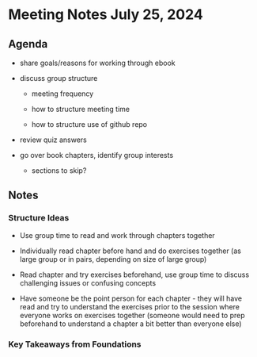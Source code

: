 # Meeting Notes July 25, 2024

## Agenda

- share goals/reasons for working through ebook

- discuss group structure

    - meeting frequency
    
    - how to structure meeting time
    
    - how to structure use of github repo

- review quiz answers

- go over book chapters, identify group interests 

    - sections to skip? 
    
## Notes

### Structure Ideas

- Use group time to read and work through chapters together 

- Individually read chapter before hand and do exercises together (as large group or in pairs, depending on size of large group)

- Read chapter and try exercises beforehand, use group time to discuss challenging issues or confusing concepts

- Have someone be the point person for each chapter - they will have read and try to understand the exercises prior to the session where everyone works on exercises together (someone would need to prep beforehand to understand a chapter a bit better than everyone else)

### Key Takeaways from Foundations

